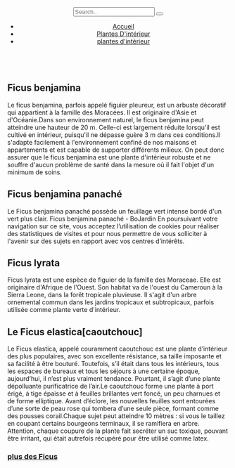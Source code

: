 <html lang="fr">
<head>
 <title>wikiplants</title>
        <meta charset="utf-8">
        <link rel="stylesheet" href="https://raw.githack.com/DEVELOPPEURR/Wikiplante/main/page_Plantes ficus.css">
        <link rel="stylesheet" href="https://cdnjs.cloudflare.com/ajax/libs/font-awesome/4.7.0/css/font-awesome.min.css">
    </head>
    <header >
        <div class="class1">           
           <img src="Sans titre.png" alt="">           
        <form class="example" action="/action_page.php" style="margin:auto;max-width:300px">
            <input type="text" placeholder="Search.." name="search2">
            <button type="submit"><i class="fa fa-search"></i></button>
          </form>           
        </div>
        <div class="class2"> 
            <nav>
                <ul>
                    <li class="">
                        <a href="https://raw.githack.com/DEVELOPPEURRR/Wikiplantes/main/projet.html">
                            Accueil
                        </a>
                    </li>    
                    <li class="">
                            <a href="https://raw.githack.com/DEVELOPPEURRR/Wikiplantes/main/page1.html">Plantes D'intérieur</a>
                        </li>
                        <li class="">
                            <a href="https://raw.githack.com/DEVELOPPEURRR/Wikiplantes/main/page2.html">
                                plantes d'intérieur
                            </a>
                        </li>
                </ul>
            </nav>
        </div>   
     </header>
     <body>
        <div class="AA">
           <img src="https://raw.githack.com/DEVELOPPEURR/Wikiplante/main/ficus-benjamina-.jpg" alt="" id="img1"><div class="aa"><h2>Ficus benjamina</h2> Le ficus benjamina, parfois appelé figuier pleureur, est un arbuste décoratif qui appartient à la famille des Moracées. Il est originaire d'Asie et d'Océanie.Dans son environnement naturel, le ficus benjamina peut atteindre une hauteur de 20 m. Celle-ci est largement réduite lorsqu'il est cultivé en intérieur, puisqu'il ne dépasse guère 3 m dans ces conditions.Il s'adapte facilement à l'environnement confiné de nos maisons et appartements et est capable de supporter différents milieux. On peut donc assurer que le ficus benjamina est une plante d'intérieur robuste et ne souffre d'aucun problème de santé dans la mesure où il fait l'objet d'un minimum de soins.</div>
       </div>
       <div class="A1">
       <img src="https://raw.githack.com/DEVELOPPEURR/Wikiplante/main/Ficus-benjamina.jpg" alt="" id="img1"><div class="aa"><h2>Ficus benjamina panaché</h2> Le Ficus benjamina panaché possède un feuillage vert intense bordé d'un vert plus clair. Ficus benjamina panaché - BoJardin En poursuivant votre navigation sur ce site, vous acceptez l’utilisation de cookies pour réaliser des statistiques de visites et pour nous permettre de vous solliciter à l'avenir sur des sujets en rapport avec vos centres d’intérêts.</div>
        </div> 
        <div class="AAA">
            <img src="https://rawcdn.githack.com/DEVELOPPEURR/Wikiplante/fe803046d1bab61a0cc3cafb3562fb947ce9cb6c/OIP.jpg" alt="" id="img1"><div class="aa"><h2>Ficus lyrata</h2> Ficus lyrata est une espèce de figuier de la famille des Moraceae. Elle est originaire d'Afrique de l'Ouest. Son habitat va de l'ouest du Cameroun à la Sierra Leone, dans la forêt tropicale pluvieuse. Il s'agit d'un arbre ornemental commun dans les jardins tropicaux et subtropicaux, parfois utilisée comme plante verte d'intérieur. </div>
        </div>
        <div class="A2">
            <img src="https://raw.githack.com/DEVELOPPEURR/Wikiplante/main/ficus-elastica-ruby-DSC02812JB.jpg" alt="" id="img1"><div class="aa"><h2>Le Ficus elastica[caoutchouc]</h2> Le Ficus elastica, appelé couramment caoutchouc est une plante d’intérieur des plus populaires, avec son excellente résistance, sa taille imposante et sa facilité à être bouturé. Toutefois, s’il était dans tous les intérieurs, tous les espaces de bureaux et tous les séjours à une certaine époque, aujourd’hui, il n’est plus vraiment tendance. Pourtant, il s’agit d’une plante dépolluante purificatrice de l’air.Le caoutchouc forme une plante à port érigé, à tige épaisse et à feuilles brillantes vert foncé, un peu charnues et de forme elliptique. Avant d’éclore, les nouvelles feuilles sont entourées d’une sorte de peau rose qui tombera d’une seule pièce, formant comme des pousses corail.Chaque sujet peut atteindre 10 mètres : si vous le taillez en coupant certains bourgeons terminaux, il se ramifiera en arbre. Attention, chaque coupure de la plante fait secréter un suc toxique, pouvant être irritant, qui était autrefois récupéré pour être utilisé comme latex.</div>
        </div>
        <h3><a href="#"> plus des Ficus</a></h3>
     </body>
     </html>
